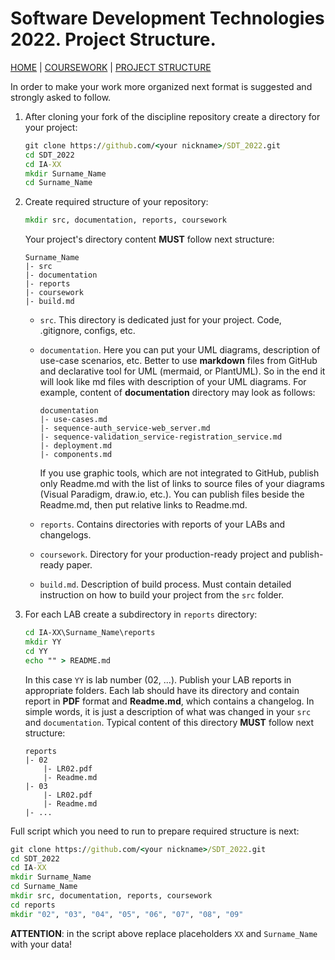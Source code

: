 # Software Development Technologies 2022. Project Structure.

[HOME](this_repo) | [COURSEWORK](coursework.md) | [PROJECT STRUCTURE](project_structure.md)

In order to make your work more organized next format is suggested and strongly asked to follow.

1. After cloning your fork of the discipline repository create a directory for your project:
    ```cmd
    git clone https://github.com/<your nickname>/SDT_2022.git
    cd SDT_2022
    cd IA-XX
    mkdir Surname_Name
    cd Surname_Name
    ```

2. Create required structure of your repository: 
    ```cmd
    mkdir src, documentation, reports, coursework
    ```
    Your project's directory content **MUST** follow next structure:
    ```
    Surname_Name
    |- src
    |- documentation
    |- reports
    |- coursework
    |- build.md
    ```
    - `src`. This directory is dedicated just for your project. Code, .gitignore, configs, etc.

    - `documentation`. Here you can put your UML diagrams, description of use-case scenarios, etc. Better to use **markdown** files from GitHub and declarative tool for UML (mermaid, or PlantUML). So in the end it will look like md files with description of your UML diagrams. For example, content of **documentation** directory may look as follows: 
        ```
        documentation
        |- use-cases.md
        |- sequence-auth_service-web_server.md
        |- sequence-validation_service-registration_service.md
        |- deployment.md
        |- components.md
        ```
        If you use graphic tools, which are not integrated to GitHub, publish only Readme.md with the list of links to source files of your diagrams (Visual Paradigm, draw.io, etc.). You can publish files beside the Readme.md, then put relative links to Readme.md.
    - `reports`. Contains directories with reports of your LABs and changelogs.

    - `coursework`. Directory for your production-ready project and publish-ready paper.

    - `build.md`. Description of build process. Must contain detailed instruction on how to build your project from the `src` folder.

3. For each LAB create a subdirectory in `reports` directory:
    ```cmd
    cd IA-XX\Surname_Name\reports
    mkdir YY
    cd YY
    echo "" > README.md
    ```
    In this case `YY` is lab number (02, ...). Publish your LAB reports in appropriate folders. Each lab should have its directory and contain report in **PDF** format and **Readme.md**, which contains a changelog. In simple words, it is just a description of what was changed in your `src` and `documentation`. Typical content of this directory **MUST** follow next structure:
    ```
    reports
    |- 02
        |- LR02.pdf
        |- Readme.md
    |- 03
        |- LR02.pdf
        |- Readme.md
    |- ...
    ```

Full script which you need to run to prepare required structure is next:
```cmd
git clone https://github.com/<your nickname>/SDT_2022.git
cd SDT_2022
cd IA-XX
mkdir Surname_Name
cd Surname_Name
mkdir src, documentation, reports, coursework
cd reports
mkdir "02", "03", "04", "05", "06", "07", "08", "09" 
```

**ATTENTION**: in the script above replace placeholders `XX` and `Surname_Name` with your data!